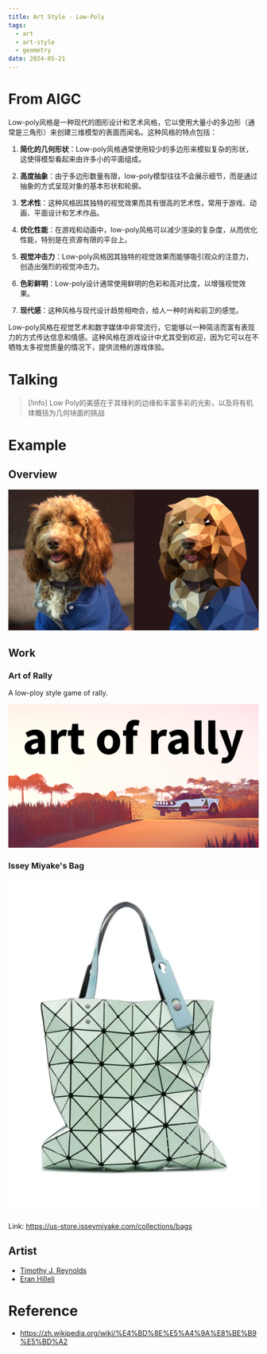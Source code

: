 ```yaml
---
title: Art Style - Low-Poly
tags:
  - art
  - art-style
  - geometry
date: 2024-05-21
---
```

# From AIGC

Low-poly风格是一种现代的图形设计和艺术风格，它以使用大量小的多边形（通常是三角形）来创建三维模型的表面而闻名。这种风格的特点包括：

1. **简化的几何形状**：Low-poly风格通常使用较少的多边形来模拟复杂的形状，这使得模型看起来由许多小的平面组成。
    
2. **高度抽象**：由于多边形数量有限，low-poly模型往往不会展示细节，而是通过抽象的方式呈现对象的基本形状和轮廓。
    
3. **艺术性**：这种风格因其独特的视觉效果而具有很高的艺术性，常用于游戏、动画、平面设计和艺术作品。
    
4. **优化性能**：在游戏和动画中，low-poly风格可以减少渲染的复杂度，从而优化性能，特别是在资源有限的平台上。
    
5. **视觉冲击力**：Low-poly风格因其独特的视觉效果而能够吸引观众的注意力，创造出强烈的视觉冲击力。
    
6. **色彩鲜明**：Low-poly设计通常使用鲜明的色彩和高对比度，以增强视觉效果。
    
7. **现代感**：这种风格与现代设计趋势相吻合，给人一种时尚和前卫的感觉。
    

Low-poly风格在视觉艺术和数字媒体中非常流行，它能够以一种简洁而富有表现力的方式传达信息和情感。这种风格在游戏设计中尤其受到欢迎，因为它可以在不牺牲太多视觉质量的情况下，提供流畅的游戏体验。


# Talking

> [!info] 
> Low Poly的美感在于其锋利的边缘和丰富多彩的光影，以及将有机体概括为几何块面的挑战 
# Example

## Overview

![](art/art_style/low_poly/attachments/Pasted%20image%2020240521101132.png)

## Work

### Art of Rally

A low-ploy style game of rally.

![](art/art_style/low_poly/attachments/Pasted%20image%2020240521102009.png)

### Issey Miyake's Bag

![](art/art_style/low_poly/attachments/Pasted%20image%2020240521102305.png)

Link: https://us-store.isseymiyake.com/collections/bags
## Artist

* [Timothy J. Reynolds](https://www.timothyjoereynolds.com/) 
* [Eran Hilleli](https://eranhilleli.com/)

# Reference

* https://zh.wikipedia.org/wiki/%E4%BD%8E%E5%A4%9A%E8%BE%B9%E5%BD%A2